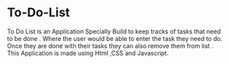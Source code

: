 # To-Do-List
To Do List is an Application Specially Build to keep tracks of tasks that need to be done . Where the user would be able to enter the task they need to do. Once they are done with their tasks they can also remove them from list . This Application is made using Html ,CSS and Javascript.

